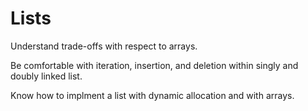 # Lists

Understand trade-offs with respect to arrays. 

Be comfortable with iteration, insertion, and deletion within singly and doubly linked list.

Know how to implment a list with dynamic allocation and with arrays.

